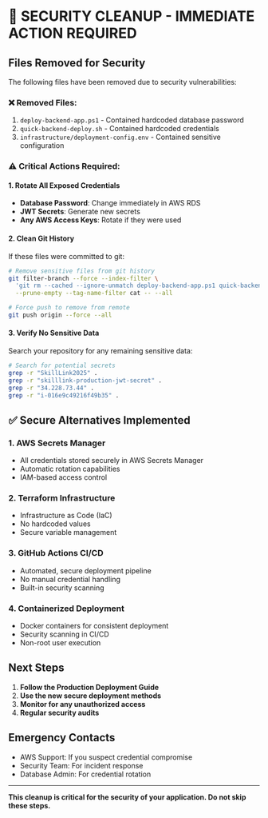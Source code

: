 # 🚨 SECURITY CLEANUP - IMMEDIATE ACTION REQUIRED

## Files Removed for Security
The following files have been removed due to security vulnerabilities:

### ❌ Removed Files:
1. `deploy-backend-app.ps1` - Contained hardcoded database password
2. `quick-backend-deploy.sh` - Contained hardcoded credentials
3. `infrastructure/deployment-config.env` - Contained sensitive configuration

### ⚠️ Critical Actions Required:

#### 1. Rotate All Exposed Credentials
- **Database Password**: Change immediately in AWS RDS
- **JWT Secrets**: Generate new secrets
- **Any AWS Access Keys**: Rotate if they were used

#### 2. Clean Git History
If these files were committed to git:
```bash
# Remove sensitive files from git history
git filter-branch --force --index-filter \
  'git rm --cached --ignore-unmatch deploy-backend-app.ps1 quick-backend-deploy.sh infrastructure/deployment-config.env' \
  --prune-empty --tag-name-filter cat -- --all

# Force push to remove from remote
git push origin --force --all
```

#### 3. Verify No Sensitive Data
Search your repository for any remaining sensitive data:
```bash
# Search for potential secrets
grep -r "SkillLink2025" .
grep -r "skilllink-production-jwt-secret" .
grep -r "34.228.73.44" .
grep -r "i-016e9c49216f49b35" .
```

## ✅ Secure Alternatives Implemented

### 1. AWS Secrets Manager
- All credentials stored securely in AWS Secrets Manager
- Automatic rotation capabilities
- IAM-based access control

### 2. Terraform Infrastructure
- Infrastructure as Code (IaC)
- No hardcoded values
- Secure variable management

### 3. GitHub Actions CI/CD
- Automated, secure deployment pipeline
- No manual credential handling
- Built-in security scanning

### 4. Containerized Deployment
- Docker containers for consistent deployment
- Security scanning in CI/CD
- Non-root user execution

## Next Steps

1. **Follow the Production Deployment Guide**
2. **Use the new secure deployment methods**
3. **Monitor for any unauthorized access**
4. **Regular security audits**

## Emergency Contacts
- AWS Support: If you suspect credential compromise
- Security Team: For incident response
- Database Admin: For credential rotation

---

**This cleanup is critical for the security of your application. Do not skip these steps.**
